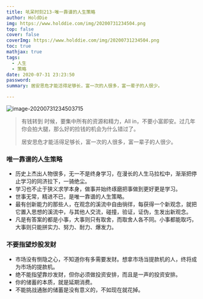 ```yaml
---
title: 吼呆时刻213-唯一靠谱的人生策略
author: HoldDie
img: https://www.holddie.com/img/20200731234504.png
top: false
cover: false
coverImg: https://www.holddie.com/img/20200731234504.png
toc: true
mathjax: true
tags:
  - 人生
  - 策略
date: 2020-07-31 23:23:50
password:
summary: 居安思危才能活得足够长，富一次的人很多，富一辈子的人很少。

---
```


![image-20200731234503715](https://www.holddie.com/img/20200731234504.png)

> 有钱转到 时候，要集中所有的资源和精力，All in，不要小富即安。过几年你会拍大腿，那么好的捡钱的机会为什么错过了。
>
> 居安思危才能活得足够长，富一次的人很多，富一辈子的人很少。

### 唯一靠谱的人生策略

- 历史上杰出人物很多，无一不是终身学习，在漫长的人生马拉松中，渐渐把停止学习的同济拉下，一骑绝尘。
- 学习也不止于狭义求学本身，做事并始终琢磨把事做到更好更是学习。
- 世事无常，精进不已，是唯一靠谱的人生策略。
- 最有创新能力的那些人，在观念的溪流中自由徜徉，每获得一个新观念，就把它置入思想的溪流中，与其他人交流，碰撞，验证，证伪，生发出新观念。
- 凡是有答案的都是小事，大事则只有取舍，而取舍人各不同。小事都能取巧，大事则只能拼实力、努力、耐力、爆发力。

### 不要指望炒股发财

- 市场没有恻隐之心，不知道你有多需要发财。想拿市场当提款机的人，终将成为市场的提款机。
- 绝不能指望靠炒发财，但你必须做投资安排，而且是一声的投资安排。
- 你的储蓄的本质，就是延期消费。
- 不能挑战通胀的储蓄是没有意义的，不如现在就花掉。